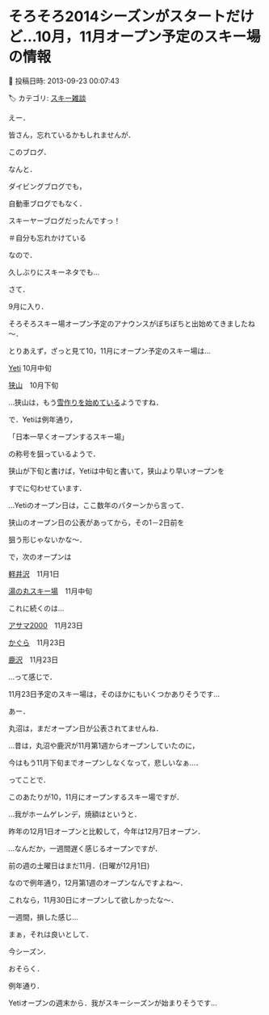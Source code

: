 # そろそろ2014シーズンがスタートだけど…10月，11月オープン予定のスキー場の情報

📅 投稿日時: 2013-09-23 00:07:43

🏷️ カテゴリ: [スキー雑談](c1f9d2cb7478308da16419928ea3945e9.md)

えー．





皆さん，忘れているかもしれませんが．


このブログ．


なんと．


ダイビングブログでも，


自動車ブログでもなく．


スキーヤーブログだったんですっ！


＃自分も忘れかけている





なので．


久しぶりにスキーネタでも…





さて．


9月に入り．


そろそろスキー場オープン予定のアナウンスがぼちぼちと出始めてきましたね～．





とりあえず，ざっと見て10，11月にオープン予定のスキー場は…





[Yeti](http://www.yeti-resort.com/news/2013/09/2013201410.html) 10月中旬


[狭山](http://www.sayama-ski.jp/index.html)　10月下旬


…狭山は，もう[雪作りを始めている](http://www.sayama-ski.jp/report/?p=5015)ようですね．





で．Yetiは例年通り，


「日本一早くオープンするスキー場」


の称号を狙っているようで．


狭山が下旬と書けば，Yetiは中旬と書いて，狭山より早いオープンを


すでに匂わせています．


…Yetiのオープン日は，ここ数年のパターンから言って．


狭山のオープン日の公表があってから，その1－2日前を


狙う形じゃないかな～．





で，次のオープンは


[軽井沢](http://www.princehotels.co.jp/ski/karuizawa/)　11月1日


[湯の丸スキー場](http://www.yunomaru.co.jp/w-index.html)　11月中旬　





これに続くのは…


[アサマ2000](http://www.asama2000.com/ski/)　11月23日


[かぐら](http://www.princehotels.co.jp/ski/kagura/)　11月23日


[鹿沢](http://www.kazawa.com/snow/index.html)　11月23日


…って感じで．


11月23日予定のスキー場は，そのほかにもいくつかありそうです…





あー．


丸沼は，まだオープン日が公表されてませんね．





…昔は，丸沼や鹿沢が11月第1週からオープンしていたのに，


今はもう11月下旬までオープンしなくなって，悲しいなぁ…．





ってことで．


このあたりが10，11月にオープンするスキー場ですが．





…我がホームゲレンデ，焼額はというと．


昨年の12月1日オープンと比較して，今年は12月7日オープン．


…なんだか，一週間遅く感じるオープンですが．


前の週の土曜日はまだ11月．(日曜が12月1日)


なので例年通り，12月第1週のオープンなんですよね～．


これなら，11月30日にオープンして欲しかったな～．


一週間，損した感じ…





まぁ，それは良いとして．


今シーズン．


おそらく．


例年通り．


Yetiオープンの週末から．我がスキーシーズンが始まりそうです…
